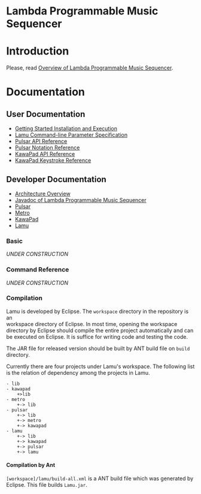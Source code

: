 
Lambda Programmable Music Sequencer 
===================================

# Introduction #
Please, read [Overview of Lambda Programmable Music Sequencer][LNK_LAMBDA_MUSIC].


# Documentation #

## User Documentation ##
- [Getting Started Installation and Execution](./getting-started.md)
- [Lamu Command-line Parameter Specification](./workspace/lamu/docs/arguments.md)
- [Pulsar API Reference](./workspace/build/docs/procs-api/)
- [Pulsar Notation Reference](./workspace/build/docs/notes-api/)
- [KawaPad API Reference](./workspace/kawapad/docs/api/)
- [KawaPad Keystroke Reference](./workspace/kawapad/docs/keystrokes/)

[# kawapad-api]: ./workspace/kawapad/docs.src/manual-kawapad-api.md
[# kawapad-keystroke]: ./workspace/kawapad/docs.src/manual-kawapad-keystroke.md

## Developer Documentation ##
- [Architecture Overview](./lamu-architecture.md)
- [Javadoc of Lambda Programmable Music Sequencer](./workspace/build/javadoc/)
- [Pulsar](./workspace/pulsar/readme.md)
- [Metro](./workspace/metro/readme.md)
- [KawaPad](./workspace/kawapad/readme.md)
- [Lamu](./workspace/lamu/readme.md)


### Basic  ###
_UNDER CONSTRUCTION_

### Command Reference ###
_UNDER CONSTRUCTION_


### Compilation ###
Lamu is developed by Eclipse. The `workspace` directory in the repository is an  
workspace directory of Eclipse. In most time, opening the workspace directory 
by Eclipse should compile the entire project automatically and can be executed 
on Eclipse. It is suffice for writing code and testing the code.

The JAR file for released version should be built by ANT build file on `build` 
directory.

Currently there are four projects under Lamu's workspace. The following list is
the relation of dependency among the projects in Lamu.

```memo
- lib
- kawapad
    +>lib
- metro 
    +-> lib
- pulsar 
    +-> lib
    +-> metro
    +-> kawapad
- lamu
    +-> lib
    +-> kawapad
    +-> pulsar
    +-> lamu
```

#### Compilation by Ant ####
`[workspace]/lamu/build-all.xml` is a ANT build file which was generated by
Eclipse. This file builds `Lamu.jar`.


[LNK_LAMBDA_MUSIC]:https://lambda-music.github.io/
[LNK_EDITOR_MOVIE]:./imgs/corresponding-parenthesis-movement.gif

[vim-modeline]: # ( vim: set spell expandtab fo+=awlt : )
